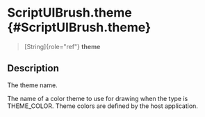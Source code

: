 ScriptUIBrush.theme {#ScriptUIBrush.theme}
===================

> [String]{role="ref"} **theme**

Description
-----------

The theme name.

The name of a color theme to use for drawing when the type is
THEME\_COLOR. Theme colors are defined by the host application.

